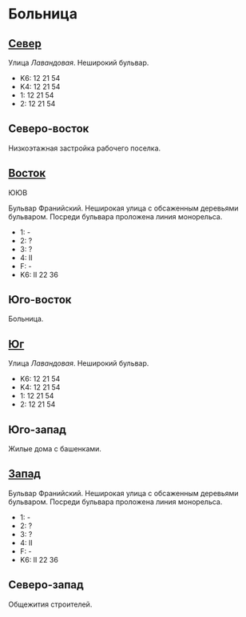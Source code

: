 # Больница

## [Север](./10610050.md)

Улица *Лавандовая*.
Неширокий бульвар.

* K6:   12  21  54
* K4:   12  21  54
* 1:    12  21  54
* 2:    12  21  54

## Северо-восток

Низкоэтажная застройка рабочего поселка.

## [Восток](./10620065.md)

ЮЮВ

Бульвар Франийский.
Неширокая улица с обсаженным деревьями бульваром.
Посреди бульвара проложена линия монорельса.

* 1:    -
* 2:    ?
* 3:    ?
* 4:    II
* F:    -
* K6:   II
        22  36

## Юго-восток

Больница.

## [Юг](./10610070.md)

Улица *Лавандовая*.
Неширокий бульвар.

* K6:   12  21  54
* K4:   12  21  54
* 1:    12  21  54
* 2:    12  21  54

## Юго-запад

Жилые дома с башенками.

## [Запад](./10600065.md)

Бульвар Франийский.
Неширокая улица с обсаженным деревьями бульваром.
Посреди бульвара проложена линия монорельса.

* 1:    -
* 2:    ?
* 3:    ?
* 4:    II
* F:    -
* K6:   II
        22  36

## Северо-запад

Общежития строителей.
